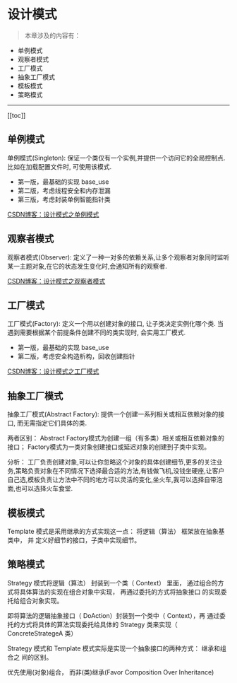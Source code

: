 # 设计模式

> 本章涉及的内容有：

* 单例模式
* 观察者模式
* 工厂模式
* 抽象工厂模式
* 模板模式
* 策略模式
---

[[toc]]

## 单例模式
单例模式(Singleton): 保证一个类仅有一个实例,并提供一个访问它的全局控制点. 比如在加载配置文件时, 可使用该模式. 

- 第一版，最基础的实现 base_use
- 第二版，考虑线程安全和内存泄漏
- 第三版，考虑封装单例智能指针类

[CSDN博客：设计模式之单例模式](https://blog.csdn.net/baidu_15952103/article/details/105024142)

## 观察者模式
观察者模式(Observer): 定义了一种一对多的依赖关系,让多个观察者对象同时监听某一主题对象,在它的状态发生变化时,会通知所有的观察者. 

[CSDN博客：设计模式之观察者模式](https://blog.csdn.net/baidu_15952103/article/details/105024777)

## 工厂模式
工厂模式(Factory): 定义一个用以创建对象的接口, 让子类决定实例化哪个类. 
当遇到需要根据某个前提条件创建不同的类实现时, 会实用工厂模式. 

- 第一版，最基础的实现 base_use
- 第二版，考虑安全构造析构，回收创建指针

[CSDN博客：设计模式之工厂模式](https://blog.csdn.net/baidu_15952103/article/details/105024777)

## 抽象工厂模式
抽象工厂模式(Abstract Factory): 提供一个创建一系列相关或相互依赖对象的接口, 而无需指定它们具体的类. 

两者区别：
Abstract Factory模式为创建一组（有多类）相关或相互依赖对象的接口；
Factory模式为一类对象创建接口或延迟对象的创建到子类中实现。

分析：
工厂负责创建对象,可以让你忽略这个对象的具体创建细节,更多的关注业务,策略负责对象在不同情况下选择最合适的方法,有钱做飞机,没钱坐硬座,让客户自己选,模板负责让方法中不同的地方可以灵活的变化,坐火车,我可以选择自带泡面,也可以选择火车食堂.

## 模板模式
Template 模式是采用继承的方式实现这一点： 将逻辑（算法） 框架放在抽象基类中， 并
定义好细节的接口，子类中实现细节。

## 策略模式
Strategy 模式将逻辑（算法） 封装到一个类（ Context）
里面， 通过组合的方式将具体算法的实现在组合对象中实现， 再通过委托的方式将抽象接口
的实现委托给组合对象实现。 

即将算法的逻辑抽象接口（ DoAction）封装到一个类中（ Context），再
通过委托的方式将具体的算法实现委托给具体的 Strategy 类来实现（ ConcreteStrategeA
类）

Strategy 模式和 Template 模式实际是实现一个抽象接口的两种方式： 继承和组合之
间的区别。

优先使用(对象)组合， 而非(类)继承(Favor Composition Over Inheritance)